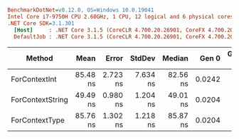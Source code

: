 ``` ini

BenchmarkDotNet=v0.12.0, OS=Windows 10.0.19041
Intel Core i7-9750H CPU 2.60GHz, 1 CPU, 12 logical and 6 physical cores
.NET Core SDK=3.1.301
  [Host]     : .NET Core 3.1.5 (CoreCLR 4.700.20.26901, CoreFX 4.700.20.27001), X64 RyuJIT
  DefaultJob : .NET Core 3.1.5 (CoreCLR 4.700.20.26901, CoreFX 4.700.20.27001), X64 RyuJIT


```
|           Method |     Mean |    Error |   StdDev |   Median |  Gen 0 | Gen 1 | Gen 2 | Allocated |
|----------------- |---------:|---------:|---------:|---------:|-------:|------:|------:|----------:|
|    ForContextInt | 85.48 ns | 2.723 ns | 7.634 ns | 82.56 ns | 0.0242 |     - |     - |     152 B |
| ForContextString | 49.49 ns | 0.980 ns | 1.204 ns | 49.01 ns | 0.0204 |     - |     - |     128 B |
|   ForContextType | 85.76 ns | 1.302 ns | 1.218 ns | 85.87 ns | 0.0204 |     - |     - |     128 B |
